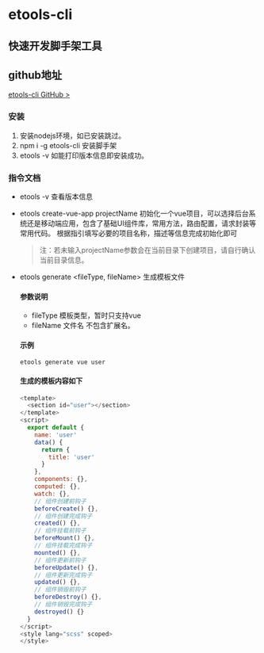 # etools-cli
## 快速开发脚手架工具
## github地址
[etools-cli GitHub >](https://github.com/MarvenGong/etools-cli)
### 安装
1. 安装nodejs环境，如已安装跳过。
2. npm i -g etools-cli 安装脚手架
3. etools -v 如能打印版本信息即安装成功。
### 指令文档
- etools -v 查看版本信息
- etools create-vue-app projectName 初始化一个vue项目，可以选择后台系统还是移动端应用，包含了基础UI组件库，常用方法，路由配置，请求封装等常用代码。
  根据指引填写必要的项目名称，描述等信息完成初始化即可
  > 注：若未输入projectName参数会在当前目录下创建项目，请自行确认当前目录信息。
  
- etools generate <fileType, fileName> 生成模板文件
  
  #### 参数说明
  - fileType 模板类型，暂时只支持vue
  - fileName 文件名 不包含扩展名。
  
  #### 示例
  ~~~
  etools generate vue user
  ~~~

  #### 生成的模板内容如下

  ~~~javascript
  <template>
    <section id="user"></section> 
  </template>
  <script>
    export default {
      name: 'user'
      data() {
        return {
          title: 'user'
        }
      },
      components: {},
      computed: {},
      watch: {},
      // 组件创建前钩子
      beforeCreate() {},
      // 组件创建完成钩子
      created() {},
      // 组件挂载前钩子
      beforeMount() {},
      // 组件挂载完成钩子
      mounted() {},
      // 组件更新前钩子
      beforeUpdate() {},
      // 组件更新完成钩子
      updated() {},
      // 组件销毁前钩子
      beforeDestroy() {},
      // 组件销毁完成钩子
      destroyed() {}
    }
  </script>
  <style lang="scss" scoped>
  </style>
  ~~~